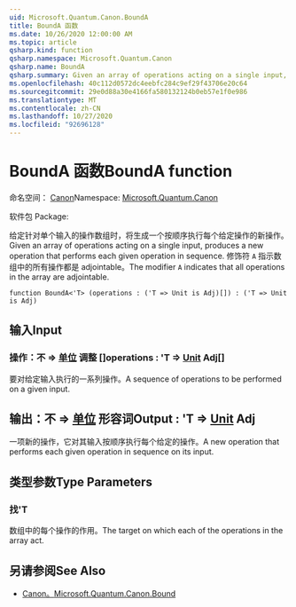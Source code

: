 ```yaml
---
uid: Microsoft.Quantum.Canon.BoundA
title: BoundA 函数
ms.date: 10/26/2020 12:00:00 AM
ms.topic: article
qsharp.kind: function
qsharp.namespace: Microsoft.Quantum.Canon
qsharp.name: BoundA
qsharp.summary: Given an array of operations acting on a single input, produces a new operation that performs each given operation in sequence. The modifier `A` indicates that all operations in the array are adjointable.
ms.openlocfilehash: 40c112d0572dc4eebfc284c9ef29f43706e20c64
ms.sourcegitcommit: 29e0d88a30e4166fa580132124b0eb57e1f0e986
ms.translationtype: MT
ms.contentlocale: zh-CN
ms.lasthandoff: 10/27/2020
ms.locfileid: "92696128"
---
```

# <a name="bounda-function"></a><span data-ttu-id="7a8f3-102">BoundA 函数</span><span class="sxs-lookup"><span data-stu-id="7a8f3-102">BoundA function</span></span>

<span data-ttu-id="7a8f3-103">命名空间： [Canon](xref:Microsoft.Quantum.Canon)</span><span class="sxs-lookup"><span data-stu-id="7a8f3-103">Namespace: [Microsoft.Quantum.Canon](xref:Microsoft.Quantum.Canon)</span></span>

<span data-ttu-id="7a8f3-104">软件包 [](https://nuget.org/packages/)</span><span class="sxs-lookup"><span data-stu-id="7a8f3-104">Package: [](https://nuget.org/packages/)</span></span>


<span data-ttu-id="7a8f3-105">给定针对单个输入的操作数组时，将生成一个按顺序执行每个给定操作的新操作。</span><span class="sxs-lookup"><span data-stu-id="7a8f3-105">Given an array of operations acting on a single input, produces a new operation that performs each given operation in sequence.</span></span>
<span data-ttu-id="7a8f3-106">修饰符 `A` 指示数组中的所有操作都是 adjointable。</span><span class="sxs-lookup"><span data-stu-id="7a8f3-106">The modifier `A` indicates that all operations in the array are adjointable.</span></span>

```qsharp
function BoundA<'T> (operations : ('T => Unit is Adj)[]) : ('T => Unit is Adj)
```


## <a name="input"></a><span data-ttu-id="7a8f3-107">输入</span><span class="sxs-lookup"><span data-stu-id="7a8f3-107">Input</span></span>

### <a name="operations--t--unit-adj"></a><span data-ttu-id="7a8f3-108">操作：不 => [单位](xref:microsoft.quantum.lang-ref.unit) 调整 []</span><span class="sxs-lookup"><span data-stu-id="7a8f3-108">operations : 'T => [Unit](xref:microsoft.quantum.lang-ref.unit) Adj[]</span></span>

<span data-ttu-id="7a8f3-109">要对给定输入执行的一系列操作。</span><span class="sxs-lookup"><span data-stu-id="7a8f3-109">A sequence of operations to be performed on a given input.</span></span>



## <a name="output--t--unit-adj"></a><span data-ttu-id="7a8f3-110">输出：不 => [单位](xref:microsoft.quantum.lang-ref.unit) 形容词</span><span class="sxs-lookup"><span data-stu-id="7a8f3-110">Output : 'T => [Unit](xref:microsoft.quantum.lang-ref.unit) Adj</span></span>

<span data-ttu-id="7a8f3-111">一项新的操作，它对其输入按顺序执行每个给定的操作。</span><span class="sxs-lookup"><span data-stu-id="7a8f3-111">A new operation that performs each given operation in sequence on its input.</span></span>

## <a name="type-parameters"></a><span data-ttu-id="7a8f3-112">类型参数</span><span class="sxs-lookup"><span data-stu-id="7a8f3-112">Type Parameters</span></span>

### <a name="t"></a><span data-ttu-id="7a8f3-113">找</span><span class="sxs-lookup"><span data-stu-id="7a8f3-113">'T</span></span>

<span data-ttu-id="7a8f3-114">数组中的每个操作的作用。</span><span class="sxs-lookup"><span data-stu-id="7a8f3-114">The target on which each of the operations in the array act.</span></span>

## <a name="see-also"></a><span data-ttu-id="7a8f3-115">另请参阅</span><span class="sxs-lookup"><span data-stu-id="7a8f3-115">See Also</span></span>

- [<span data-ttu-id="7a8f3-116">Canon。</span><span class="sxs-lookup"><span data-stu-id="7a8f3-116">Microsoft.Quantum.Canon.Bound</span></span>](xref:Microsoft.Quantum.Canon.Bound)